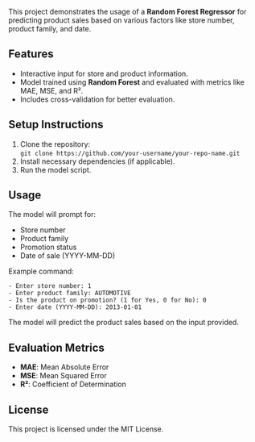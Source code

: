 This project demonstrates the usage of a **Random Forest Regressor** for predicting product sales based on various factors like store number, product family, and date.

## Features
- Interactive input for store and product information.
- Model trained using **Random Forest** and evaluated with metrics like MAE, MSE, and R².
- Includes cross-validation for better evaluation.

## Setup Instructions
1. Clone the repository:  
   `git clone https://github.com/your-username/your-repo-name.git`
2. Install necessary dependencies (if applicable).
3. Run the model script.

## Usage
The model will prompt for:
- Store number
- Product family
- Promotion status
- Date of sale (YYYY-MM-DD)

Example command:
```
- Enter store number: 1
- Enter product family: AUTOMOTIVE
- Is the product on promotion? (1 for Yes, 0 for No): 0
- Enter date (YYYY-MM-DD): 2013-01-01
```

The model will predict the product sales based on the input provided.

## Evaluation Metrics
- **MAE**: Mean Absolute Error
- **MSE**: Mean Squared Error
- **R²**: Coefficient of Determination

## License
This project is licensed under the MIT License.
